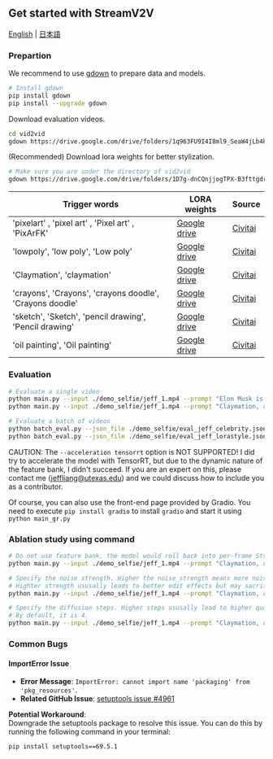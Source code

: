 ## Get started with StreamV2V

[English](./README.md) | [日本語](./README-ja.md)

### Prepartion

We recommend to use [gdown](https://github.com/wkentaro/gdown) to prepare data and models.
```bash
# Install gdown
pip install gdown
pip install --upgrade gdown
```

Download evaluation videos.

```bash
cd vid2vid
gdown https://drive.google.com/drive/folders/1q963FU9I4I8ml9_SeaW4jLb4kY3VkNak -O demo_selfie --folder
```

(Recommended) Download lora weights for better stylization.

```bash
# Make sure you are under the directory of vid2vid
gdown https://drive.google.com/drive/folders/1D7g-dnCQnjjogTPX-B3fttgdrp9nKeKw -O lora_weights --folder
```

| Trigger words                                            | LORA weights     | Source      |
|----------------------------------------------------------|------------------|-------------|
| 'pixelart' ,  'pixel art' ,  'Pixel art' ,  'PixArFK'    | [Google drive](https://drive.google.com/file/d/1_-kEVFw_LnV1J2Nho6nZt4PUbymamypK/view?usp=drive_link) | [Civitai](https://civitai.com/models/185743/8bitdiffuser-64x-or-a-perfect-pixel-art-model) |
| 'lowpoly', 'low poly', 'Low poly'                        | [Google drive](https://drive.google.com/file/d/1ZClfRljzKmxsU1Jj5OMwIuXQcnA1DwO9/view?usp=drive_link) | [Civitai](https://civitai.com/models/110435/y5-low-poly-style) |
| 'Claymation', 'claymation'                               | [Google drive](https://drive.google.com/file/d/1GvPCbrPqJYj0_nRppSc2UD_1eRME-1tG/view?usp=drive_link) | [Civitai](https://civitai.com/models/25258/claymation-miniature) |
| 'crayons', 'Crayons', 'crayons doodle', 'Crayons doodle' | [Google drive](https://drive.google.com/file/d/12ZMOy8CMzwB32RHSmff0h2TJC3lFDBmW/view?usp=drive_link) | [Civitai](https://civitai.com/models/90558/child-type-doodles) |
| 'sketch', 'Sketch', 'pencil drawing', 'Pencil drawing'   | [Google drive](https://drive.google.com/file/d/1NIBujegFMvFdjCW0vdrmD6fbNFKNROE4/view?usp=drive_link) | [Civitai](https://civitai.com/models/155490/pencil-sketch-or) |
| 'oil painting', 'Oil painting'                           | [Google drive](https://drive.google.com/file/d/1fmS3fGeja0RM8YbZtbKw20fjXNzHrnxz/view?usp=drive_link) | [Civitai](https://civitai.com/models/84542/oil-paintingoil-brush-stroke) |

### Evaluation

```bash
# Evaluate a single video
python main.py --input ./demo_selfie/jeff_1.mp4 --prompt "Elon Musk is giving a talk."
python main.py --input ./demo_selfie/jeff_1.mp4 --prompt "Claymation, a man is giving a talk."
```

```bash
# Evaluate a batch of videos
python batch_eval.py --json_file ./demo_selfie/eval_jeff_celebrity.json # Face swap edits
python batch_eval.py --json_file ./demo_selfie/eval_jeff_lorastyle.json # Stylization edits
```

CAUTION: The `--acceleration tensorrt` option is NOT SUPPORTED! I did try to accelerate the model with TensorRT, but due to the dynamic nature of the feature bank, I didn't succeed. If you are an expert on this, please contact me (jeffliang@utexas.edu) and we could discuss how to include you as a contributor. 

Of course, you can also use the front-end page provided by Gradio. You need to execute `pip install gradio` to install `gradio` and start it using `python main_gr.py`


### Ablation study using command

```bash
# Do not use feature bank, the model would roll back into per-frame StreamDiffusion
python main.py --input ./demo_selfie/jeff_1.mp4 --prompt "Claymation, a man is giving a talk." --use_cached_attn False --output_dir outputs_streamdiffusion
```

```bash
# Specify the noise strength. Higher the noise_strength means more noise is added to the starting frames.
# Highter strength ususally leads to better edit effects but may sacrifice the consistency. By default, it is 0.4.
python main.py --input ./demo_selfie/jeff_1.mp4 --prompt "Claymation, a man is giving a talk." --noise_strength 0.8 --output_dir outputs_strength
```

```bash
# Specify the diffusion steps. Higher steps ususally lead to higher quality but slower speed.
# By default, it is 4.
python main.py --input ./demo_selfie/jeff_1.mp4 --prompt "Claymation, a man is giving a talk." --diffusion_steps 1 --output_dir outputs_steps
```

### Common Bugs

#### ImportError Issue
- **Error Message**: `ImportError: cannot import name 'packaging' from 'pkg_resources'`.
- **Related GitHub Issue**: [setuptools issue #4961](https://github.com/vllm-project/vllm/issues/4961)

**Potential Workaround**:  
Downgrade the setuptools package to resolve this issue. You can do this by running the following command in your terminal:

```bash
pip install setuptools==69.5.1
```